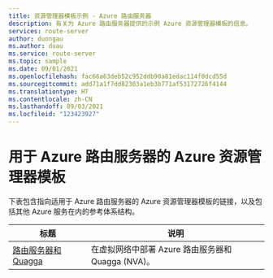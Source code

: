 ```yaml
---
title: 资源管理器模板示例 - Azure 路由服务器
description: 有关为 Azure 路由服务器提供的示例 Azure 资源管理器模板的信息。
services: route-server
author: duongau
ms.author: duau
ms.service: route-server
ms.topic: sample
ms.date: 09/01/2021
ms.openlocfilehash: fac66a63deb52c952ddb90a81edac114f0dcd55d
ms.sourcegitcommit: add71a1f7dd82303a1eb3b771af53172726f4144
ms.translationtype: HT
ms.contentlocale: zh-CN
ms.lasthandoff: 09/03/2021
ms.locfileid: "123423927"
---
```

# <a name="azure-resource-manager-templates-for-azure-route-server"></a>用于 Azure 路由服务器的 Azure 资源管理器模板

下表包含指向适用于 Azure 路由服务器的 Azure 资源管理器模板的链接，以及包括其他 Azure 服务在内的参考体系结构。

| 标题 | 说明 |
| ------ | ----------- |
| [路由服务器和 Quagga](https://github.com/Azure/azure-quickstart-templates/tree/master/quickstarts/microsoft.network/route-server-quagga) | 在虚拟网络中部署 Azure 路由服务器和 Quagga (NVA)。 |
